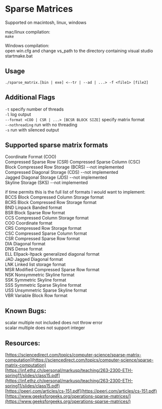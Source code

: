 Sparse Matrices
===============

Supported on macintosh, linux, windows

mac/linux compilation:  
`make`

Windows compilation:  
open win.cfg and change vs_path to the directory containing visual studio  
startmake.bat

Usage
-----
`./sparse_matrix.[bin | exe] <--tr | --ad | ...> -f <file1> [file2]`

Additional Flags
----------------
`-t` specify number of threads  
`-l` log output  
`--format <COO | CSR | ...> [BCSR BLOCK SIZE]` specify matrix format  
`--nothreading` run with no threading  
`-s` run with silenced output  


Supported sparse matrix formats
-------------------------------
Coordinate Format (COO)  
Compressed Sparse Row (CSR) 
Compressed Sparse Column (CSC)  
Block Compressed Row Storage (BCRS) --not implemented  
Compressed Diagonal Storage (CDS) --not implemented  
Jagged Diagonal Storage (JDS) --not implemented  
Skyline Storage (SKS) --not implemented  
  
if time permits this is the full list of formats I would want to implement:  
BCCS Block Compressed Column Storage format  
BCRS Block Compressed Row Storage format  
BND  Linpack Banded format  
BSR  Block Sparse Row format  
CCS  Compressed Column Storage format  
COO  Coordinate format  
CRS  Compressed Row Storage format  
CSC  Compressed Sparse Column format  
CSR  Compressed Sparse Row format  
DIA  Diagonal format  
DNS  Dense format  
ELL  Ellpack-Itpack generalized diagonal format  
JAD  Jagged Diagonal format  
LNK  Linked list storage format  
MSR  Modified Compressed Sparse Row format  
NSK  Nonsymmetric Skyline format  
SSK  Symmetric Skyline format  
SSS  Symmetric Sparse Skyline format  
USS  Unsymmetric Sparse Skyline format  
VBR  Variable Block Row format  

Known Bugs:
-----------
scalar multiple not included does not throw error  
scalar multiple does not support integer  
  
Resources:
----------
[https://sciencedirect.com/topics/computer-science/sparse-matrix-computation](https://sciencedirect.com/topics/computer-science/sparse-matrix-computation)  
[https://inf.ethz.ch/personal/markusp/teaching/263-2300-ETH-spring11/slides/class15.pdf](https://inf.ethz.ch/personal/markusp/teaching/263-2300-ETH-spring11/slides/class15.pdf)  
[https://peerj.com/articles/cs-151.pdf](https://peerj.com/articles/cs-151.pdf)
[https://www.geeksforgeeks.org/operations-sparse-matrices/](https://www.geeksforgeeks.org/operations-sparse-matrices/)

